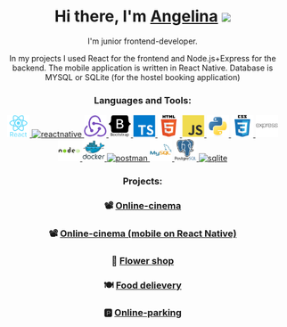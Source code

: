
<h1 align="center" color="black">Hi there, I'm <a href="[https://daniilshat.ru/] (https://github.com/Draconic1)" target="_blank">Angelina</a>   
<img src="https://github.com/blackcater/blackcater/raw/main/images/Hi.gif" height="32"/></h1>    
  <p align="center">I'm junior frontend-developer.</p>  
  <p  align="center">  In my projects I used React for the frontend and Node.js+Express for the backend. The mobile application is written in React Native. Database is MYSQL or SQLite (for the hostel booking application)</center>  
  <br></p>  
<h3 align="center" color="black">Languages and Tools:</h3>   
<p  align="center"> <a href="https://reactjs.org/" target="_blank" rel="noreferrer"> <img src="https://raw.githubusercontent.com/devicons/devicon/master/icons/react/react-original-wordmark.svg" alt="react" width="40" height="40"/> </a> <a href="https://reactnative.dev/" target="_blank" rel="noreferrer"> <img src="https://reactnative.dev/img/header_logo.svg" alt="reactnative" width="40" height="40"/> </a> <a href="https://redux.js.org" target="_blank" rel="noreferrer"> <img src="https://raw.githubusercontent.com/devicons/devicon/master/icons/redux/redux-original.svg" alt="redux" width="40" height="40"/> </a> <a href="https://getbootstrap.com" target="_blank" rel="noreferrer"> <img src="https://raw.githubusercontent.com/devicons/devicon/master/icons/bootstrap/bootstrap-plain-wordmark.svg" alt="bootstrap" width="40" height="40"/> </a> <a href="https://www.typescriptlang.org/" target="_blank" rel="noreferrer"> <img src="https://raw.githubusercontent.com/devicons/devicon/master/icons/typescript/typescript-original.svg" alt="typescript" width="40" height="40"/> </a> <a href="https://www.w3.org/html/" target="_blank" rel="noreferrer"> <img src="https://raw.githubusercontent.com/devicons/devicon/master/icons/html5/html5-original-wordmark.svg" alt="html5" width="40" height="40"/> </a> <a href="https://developer.mozilla.org/en-US/docs/Web/JavaScript" target="_blank" rel="noreferrer"> <img src="https://raw.githubusercontent.com/devicons/devicon/master/icons/javascript/javascript-original.svg" alt="javascript" width="40" height="40"/> </a> <a href="https://www.python.org" target="_blank" rel="noreferrer"> <img src="https://raw.githubusercontent.com/devicons/devicon/master/icons/python/python-original.svg" alt="python" width="40" height="40"/> </a> <a href="https://www.w3schools.com/css/" target="_blank" rel="noreferrer"> <img src="https://raw.githubusercontent.com/devicons/devicon/master/icons/css3/css3-original-wordmark.svg" alt="css3" width="40" height="40"/> </a> <a href="https://expressjs.com" target="_blank" rel="noreferrer"> <img src="https://raw.githubusercontent.com/devicons/devicon/master/icons/express/express-original-wordmark.svg" alt="express" width="40" height="40"/> </a> <a href="https://nodejs.org" target="_blank" rel="noreferrer"> <img src="https://raw.githubusercontent.com/devicons/devicon/master/icons/nodejs/nodejs-original-wordmark.svg" alt="nodejs" width="40" height="40"/> </a> <a href="https://www.docker.com/" target="_blank" rel="noreferrer"> <img src="https://raw.githubusercontent.com/devicons/devicon/master/icons/docker/docker-original-wordmark.svg" alt="docker" width="40" height="40"/> </a> <a href="https://postman.com" target="_blank" rel="noreferrer"> <img src="https://www.vectorlogo.zone/logos/getpostman/getpostman-icon.svg" alt="postman" width="40" height="40"/> </a> <a href="https://www.mysql.com/" target="_blank" rel="noreferrer"> <img src="https://raw.githubusercontent.com/devicons/devicon/master/icons/mysql/mysql-original-wordmark.svg" alt="mysql" width="40" height="40"/> </a> <a href="https://www.postgresql.org" target="_blank" rel="noreferrer"> <img src="https://raw.githubusercontent.com/devicons/devicon/master/icons/postgresql/postgresql-original-wordmark.svg" alt="postgresql" width="40" height="40"/> </a>  <a href="https://www.sqlite.org/" target="_blank" rel="noreferrer"> <img src="https://www.vectorlogo.zone/logos/sqlite/sqlite-icon.svg" alt="sqlite" width="40" height="40"/> </a> 
  <br>  </p> 

<h3  align="center" color="black">Projects:</h3>  
  <p></p>  
 <h3  align="center">📽️ <a href="https://github.com/Draconic1/oline-cinema" target="_blank" rel="noreferrer">Online-cinema</a></h3> 

  <h3  align="center">📽️ <a href="https://github.com/Draconic1/online-cinema-mobile" target="_blank" rel="noreferrer">Online-cinema (mobile on React Native)</a></h3> 

 <h3  align="center">🌺 <a href="https://github.com/Draconic1/oline-cinema" target="_blank" rel="noreferrer">Flower shop</a></h3>  
 
<h3  align="center">🍽️  <a href="https://github.com/Draconic1/food-delivery" target="_blank" rel="noreferrer"> Food delievery</a></h3>   
     
  <h3 align="center">🅿  <a href="https://github.com/Draconic1/oline-cinema" target="_blank" rel="noreferrer">Online-parking</a></h3>  
  
